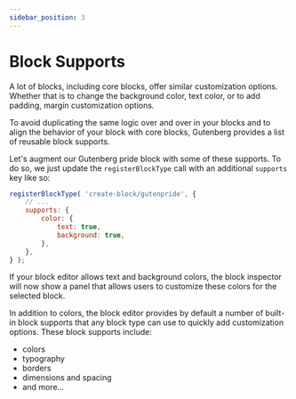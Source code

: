 ```yaml
---
sidebar_position: 3
---
```


# Block Supports

A lot of blocks, including core blocks, offer similar customization options. Whether that is to change the background color, text color, or to add padding, margin customization options.

To avoid duplicating the same logic over and over in your blocks and to align the behavior of your block with core blocks, Gutenberg provides a list of reusable block supports.

Let's augment our Gutenberg pride block with some of these supports. To do so, we just update the `registerBlockType` call with an additional `supports` key like so:

```jsx
registerBlockType( 'create-block/gutenpride', {
	// ...
	supports: {
		color: {
			text: true,
			background: true,
		},
	},
} );
```

If your block editor allows text and background colors, the block inspector will now show a panel that allows users to customize these colors for the selected block.

In addition to colors, the block editor provides by default a number of built-in block supports that any block type can use to quickly add customization options. These block supports include:

-   colors
-   typography
-   borders
-   dimensions and spacing
-   and more...
